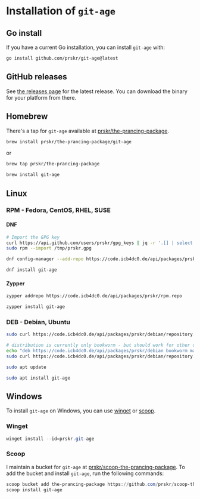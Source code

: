 # Installation of `git-age`

## Go install

If you have a current Go installation, you can install `git-age` with:

```sh
go install github.com/prskr/git-age@latest
```

## GitHub releases

See [the releases page](/prskr/git-age/releases/latest) for the latest release.
You can download the binary for your platform from there.

## Homebrew

There's a tap for `git-age` available at [prskr/the-prancing-package](https://github.com/prskr/the-prancing-package).

```bash
brew install prskr/the-prancing-package/git-age
```

or

```bash
brew tap prskr/the-prancing-package

brew install git-age
```

## Linux

### RPM - Fedora, CentOS, RHEL, SUSE

#### DNF

```bash
# Import the GPG key
curl https://api.github.com/users/prskr/gpg_keys | jq -r '.[] | select (.key_id=="1A80DDB584AF7DA7") | .raw_key' > /tmp/prskr.gpg
sudo rpm --import /tmp/prskr.gpg

dnf config-manager --add-repo https://code.icb4dc0.de/api/packages/prskr/rpm.repo

dnf install git-age
```

#### Zypper

```bash
zypper addrepo https://code.icb4dc0.de/api/packages/prskr/rpm.repo

zypper install git-age
```

### DEB - Debian, Ubuntu

```bash
sudo curl https://code.icb4dc0.de/api/packages/prskr/debian/repository.key -o /etc/apt/trusted.gpg.d/forgejo-prskr.asc

# distribution is currently only bookworm - but should work for other debian based distributions as well
echo "deb https://code.icb4dc0.de/api/packages/prskr/debian bookworm main" | sudo tee -a /etc/apt/sources.list.d/forgejo.list
sudo curl https://code.icb4dc0.de/api/packages/prskr/debian/repository.key -o /etc/apt/trusted.gpg.d/forgejo-prskr.asc

sudo apt update

sudo apt install git-age
```

## Windows

To install `git-age` on Windows, you can use [winget](https://learn.microsoft.com/en-us/windows/package-manager/winget/) or [scoop](https://scoop.sh/).

### Winget

```powershell
winget install --id=prskr.git-age
```

### Scoop

I maintain a bucket for `git-age` at [prskr/scoop-the-prancing-package](https://github.com/prskr/scoop-the-prancing-package).
To add the bucket and install `git-age`, run the following commands:

```powershell
scoop bucket add the-prancing-package https://github.com/prskr/scoop-the-prancing-package
scoop install git-age
```